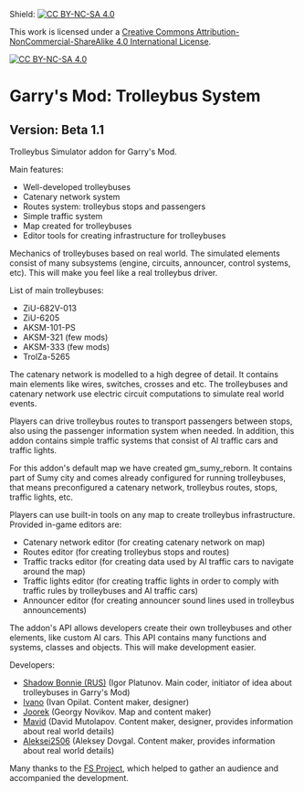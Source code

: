Shield: [![CC BY-NC-SA 4.0][cc-by-nc-sa-shield]][cc-by-nc-sa]

This work is licensed under a
[Creative Commons Attribution-NonCommercial-ShareAlike 4.0 International License][cc-by-nc-sa].

[![CC BY-NC-SA 4.0][cc-by-nc-sa-image]][cc-by-nc-sa]

[cc-by-nc-sa]: http://creativecommons.org/licenses/by-nc-sa/4.0/
[cc-by-nc-sa-image]: https://licensebuttons.net/l/by-nc-sa/4.0/88x31.png
[cc-by-nc-sa-shield]: https://img.shields.io/badge/License-CC%20BY--NC--SA%204.0-lightgrey.svg

# Garry's Mod: Trolleybus System
## Version: Beta 1.1

Trolleybus Simulator addon for Garry's Mod.

Main features:
* Well-developed trolleybuses
* Catenary network system
* Routes system: trolleybus stops and passengers
* Simple traffic system
* Map created for trolleybuses
* Editor tools for creating infrastructure for trolleybuses

Mechanics of trolleybuses based on real world. The simulated elements consist of many subsystems (engine, circuits, announcer, control systems, etc). This will make you feel like a real trolleybus driver.

List of main trolleybuses:
* ZiU-682V-013
* ZiU-6205
* AKSM-101-PS
* AKSM-321 (few mods)
* AKSM-333 (few mods)
* TrolZa-5265

The catenary network is modelled to a high degree of detail. It contains main elements like wires, switches, crosses and etc. The trolleybuses and catenary network use electric circuit computations to simulate real world events.

Players can drive trolleybus routes to transport passengers between stops, also using the passenger information system when needed. In addition, this addon contains simple traffic systems that consist of AI traffic cars and traffic lights.

For this addon's default map we have created gm_sumy_reborn. It contains part of Sumy city and comes already configured for running trolleybuses, that means preconfigured a catenary network, trolleybus routes, stops, traffic lights, etc.

Players can use built-in tools on any map to create trolleybus infrastructure. Provided in-game editors are:
* Catenary network editor (for creating catenary network on map)
* Routes editor (for creating trolleybus stops and routes)
* Traffic tracks editor (for creating data used by AI traffic cars to navigate around the map)
* Traffic lights editor (for creating traffic lights in order to comply with traffic rules by trolleybuses and AI traffic cars)
* Announcer editor (for creating announcer sound lines used in trolleybus announcements)

The addon's API allows developers create their own trolleybuses and other elements, like custom AI cars. This API contains many functions and systems, classes and objects. This will make development easier.

Developers:
* [Shadow Bonnie (RUS)](https://steamcommunity.com/id/shadowbonnierus) (Igor Platunov. Main coder, initiator of idea about trolleybuses in Garry's Mod)
* [Ivano](https://steamcommunity.com/profiles/76561198221032424) (Ivan Opilat. Content maker, designer)
* [Joorek](https://steamcommunity.com/id/overlord__) (Georgy Novikov. Map and content maker)
* [Mavid](https://steamcommunity.com/profiles/76561198999620249) (David Mutolapov. Content maker, designer, provides information about real world details)
* [Aleksei2506](https://steamcommunity.com/id/Aleksei2506) (Aleksey Dovgal. Content maker, provides information about real world details)

Many thanks to the [FS Project](https://fsproject.ru), which helped to gather an audience and accompanied the development.
